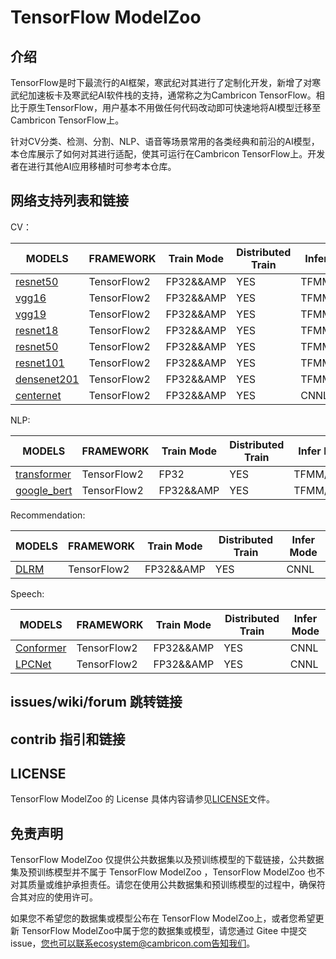 # TensorFlow ModelZoo 

## 介绍

TensorFlow是时下最流行的AI框架，寒武纪对其进行了定制化开发，新增了对寒武纪加速板卡及寒武纪AI软件栈的支持，通常称之为Cambricon TensorFlow。相比于原生TensorFlow，用户基本不用做任何代码改动即可快速地将AI模型迁移至Cambricon TensorFlow上。

针对CV分类、检测、分割、NLP、语音等场景常用的各类经典和前沿的AI模型，本仓库展示了如何对其进行适配，使其可运行在Cambricon TensorFlow上。开发者在进行其他AI应用移植时可参考本仓库。


## 网络支持列表和链接

CV：

| MODELS | FRAMEWORK | Train Mode |Distributed Train| Infer  Mode
| ------------- | ------------- | ------------- | ------------- | ------------- | 
| [resnet50](tensorflow2/built-in/Classification/resnet50) | TensorFlow2|FP32&&AMP|YES| TFMM/CNNL |
| [vgg16](tensorflow2/built-in/Classification/common_networks) | TensorFlow2|FP32&&AMP |YES| TFMM/CNNL | 
| [vgg19](tensorflow2/built-in/Classification/common_networks) | TensorFlow2|FP32&&AMP | YES|TFMM/CNNL| 
| [resnet18](tensorflow2/built-in/Classification/common_networks) | TensorFlow2|FP32&&AMP | YES|TFMM/CNNL | 
| [resnet50](tensorflow2/built-in/Classification/common_networks) | TensorFlow2|FP32&&AMP | YES|TFMM/CNNL | 
| [resnet101](tensorflow2/built-in/Classification/common_networks) | TensorFlow2|FP32&&AMP | YES|TFMM/CNNL | 
| [densenet201](tensorflow2/built-in/Classification/common_networks) | TensorFlow2|FP32&&AMP | YES|TFMM/CNNL | 
| [centernet](tensorflow2/built-in/Detection/centernet) | TensorFlow2|FP32&&AMP | YES|CNNL | 


NLP:

| MODELS | FRAMEWORK | Train Mode |Distributed Train| Infer  Mode
| ------------- | ------------- | ------------- | ------------- | ------------- | 
| [transformer](tensorflow2/built-in/NaturalLanguageProcessing/transformer) | TensorFlow2|FP32 | YES | TFMM/CNNL |
| [google_bert](tensorflow2/built-in/NaturalLanguageProcessing/google_bert) | TensorFlow2|FP32&&AMP | YES | TFMM/CNNL |

Recommendation:

| MODELS | FRAMEWORK | Train Mode |Distributed Train| Infer  Mode
| ------------- | ------------- | ------------- | ------------- | ------------- | 
| [DLRM](tensorflow2/built-in/Recommendation/DLRM) | TensorFlow2|FP32&&AMP | YES | CNNL|

Speech:

| MODELS | FRAMEWORK | Train Mode |Distributed Train| Infer  Mode
| ------------- | ------------- | ------------- | ------------- | ------------- | 
| [Conformer](tensorflow2/built-in/ASR/Conformer) | TensorFlow2|FP32&&AMP|YES| CNNL |
| [LPCNet](tensorflow2/built-in/TTS/LPCNet) | TensorFlow2|FP32&&AMP|YES| CNNL |




## issues/wiki/forum 跳转链接

## contrib 指引和链接

## LICENSE

TensorFlow ModelZoo  的 License 具体内容请参见[LICENSE](LICENSE)文件。

## 免责声明

TensorFlow ModelZoo 仅提供公共数据集以及预训练模型的下载链接，公共数据集及预训练模型并不属于 TensorFlow ModelZoo ，TensorFlow ModelZoo  也不对其质量或维护承担责任。请您在使用公共数据集和预训练模型的过程中，确保符合其对应的使用许可。

如果您不希望您的数据集或模型公布在 TensorFlow ModelZoo上，或者您希望更新 TensorFlow ModelZoo中属于您的数据集或模型，请您通过 Gitee 中提交 issue，您也可以联系ecosystem@cambricon.com告知我们。

